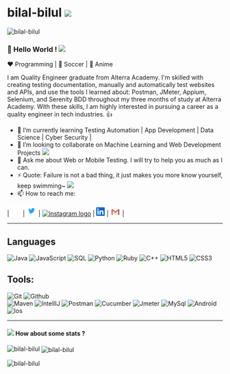 # bilal-bilul <img src="https://media.giphy.com/media/hBMqZg1ObXUOI/giphy.gif" width="50px">

<p align="left"> <img src="https://komarev.com/ghpvc/?username=bilalbilul&label=Profile%20views&color=0e75b6&style=flat" alt="bilal-bilul" /> </p>

### 👋 Hello World !  <img src="https://github.com/TheDudeThatCode/TheDudeThatCode/blob/master/Assets/Earth.gif" width="24px">
  
:heart: Programming | :black_heart: Soccer | :blue_heart: Anime
  
I am Quality Engineer graduate from Alterra Academy. I'm skilled with creating testing documentation, manually and automatically test websites and APIs, and use the tools I learned about: Postman, JMeter, Appium, Selenium, and Serenity BDD throughout my three months of study at Alterra Academy. With these skills, I am highly interested in pursuing a career as a quality engineer in tech industries. 👍

- 🌱 I’m currently learning Testing Automation | App Development | Data Science | Cyber Security |
- 👯 I’m looking to collaborate on Machine Learning and Web Development Projects <img src="https://media.giphy.com/media/WUlplcMpOCEmTGBtBW/giphy.gif" width="30">
- 💬 Ask me about Web or Mobile Testing. I will try to help you as much as I can.
- ⚡ Quote: Failure is not a bad thing, it just makes you more know yourself, keep swimming~ <img src="https://media.giphy.com/media/yYr7UP843541df415l/giphy.gif" width="30">
- 📫 How to reach me:

| [<img src="https://raw.githubusercontent.com/Delta456/Delta456/master/img/github.png" alt="github logo" width="24">](https://github.com/Amchuz) |  [<img src="https://raw.githubusercontent.com/Delta456/Delta456/master/img/twitter.png" alt="twitter logo" width="24">](https://twitter.com/bilulism) |  [<img src="https://png.pngtree.com/png-vector/20221018/ourmid/pngtree-instagram-icon-png-image_6315974.png" alt="instagram logo" width="20">](https://www.instagram.com/mantap.man/?igshid=ZGUzMzM3NWJiOQ%3D%3D) |  [<img src="https://github.com/Amchuz/Amchuz/blob/master/linkedin.jpeg" alt="linkedin logo" width="20">]([https://www.linkedin.com/in/muhammad-bilal-a99609260/]) |  [<img src="https://github.com/Amchuz/Amchuz/blob/master/gmail.jpeg" alt="gmail logo" width="24">](bilalbilul123@gmail.com) |

----

## Languages

![Java](https://img.shields.io/badge/-Java-000000?style=flat&logo=java)
![JavaScript](https://img.shields.io/badge/-JavaScript-000000?style=flat&logo=javascript)
![SQL](https://img.shields.io/badge/-SQL-000000?style=flat&logo=mysql)
![Python](https://img.shields.io/badge/-Python-000000?style=flat&logo=python)
![Ruby](https://img.shields.io/badge/-Ruby-000000?style=flat&logo=ruby)
![C++](https://img.shields.io/badge/-C++-000000?style=flat&logo=c%2B%2B)
![HTML5](https://img.shields.io/badge/-HTML5-000000?style=flat&logo=html5)
![CSS3](https://img.shields.io/badge/-CSS-000000?style=flat&logo=css3)

## Tools:

![Git](https://img.shields.io/badge/-Git-000000?style=flat&logo=git)
![Github](https://img.shields.io/badge/-Github-000000?style=flat&logo=github) <br />
![Maven](https://img.shields.io/badge/-Apache%20Maven-000000?style=flat&logo=apache%20maven)
![IntellIJ](https://img.shields.io/badge/-IntellIJ%20IDEA-000000?style=flat&logo=intellij%20idea)
![Postman](https://img.shields.io/badge/-Postman-000000?style=flat&logo=postman)
![Cucumber](https://img.shields.io/badge/-Cucumber-000000?style=flat&logo=cucumber)
![Jmeter](https://img.shields.io/badge/-Apache%20Jmeter-000000?style=flat&logo=apache%20jmeter)
![MySql](https://img.shields.io/badge/-MySql-000000?style=flat&logo=mysql)
![Android](https://img.shields.io/badge/-Android-000000?style=flat&logo=android)
![Ios](https://img.shields.io/badge/-Ios-000000?style=flat&logo=ios)

----

#### <img src="https://media.giphy.com/media/VgCDAzcKvsR6OM0uWg/giphy.gif" width="50"> How about some stats ?

<p><img align="left" src="https://github-readme-stats.vercel.app/api/top-langs?username=bilalbilul&show_icons=true&locale=en&layout=compact" alt="bilal-bilul" /></p>

<p>&nbsp;<img align="center" src="https://github-readme-stats.vercel.app/api?username=bilalbilul&show_icons=true&locale=en" alt="bilal-bilul" /></p>

<p><img align="center" src="https://github-readme-streak-stats.herokuapp.com/?user=bilalbilul&" alt="bilal-bilul" /></p>

